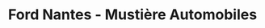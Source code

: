 ---
title: "Ford Nantes - Mustière Automobiles"
url: /saint-herblain/ford-nantes-mustiere-automobiles/
shop: réparation de voitures
---